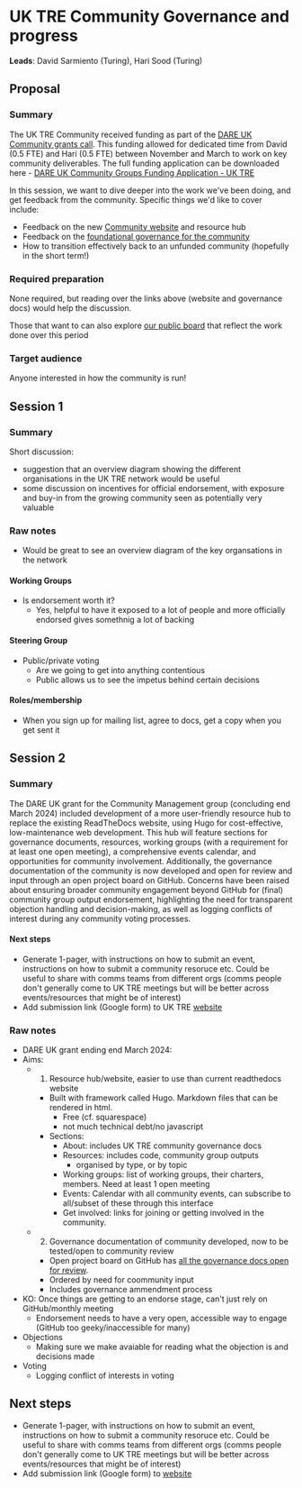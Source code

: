 # UK TRE Community Governance and progress

**Leads**: David Sarmiento (Turing), Hari Sood (Turing)

## Proposal

### Summary

The UK TRE Community received funding as part of the [DARE UK Community grants call](https://dareuk.org.uk/funding-opportunity-dare-uk-invites-applications-for-funding-from-new-and-existing-community-groups/).
This funding allowed for dedicated time from David (0.5 FTE) and Hari (0.5 FTE) between November and March to work on key community deliverables.
The full funding application can be downloaded here - [DARE UK Community Groups Funding Application - UK TRE](https://zenodo.org/records/10593493)

In this session, we want to dive deeper into the work we've been doing, and get feedback from the community.
Specific things we'd like to cover include:

- Feedback on the new [Community website](https://github.com/uk-tre/hugo-website) and resource hub
- Feedback on the [foundational governance for the community](https://github.com/uk-tre/community-management/issues/65)
- How to transition effectively back to an unfunded community (hopefully in the short term!)

### Required preparation

None required, but reading over the links above (website and governance docs) would help the discussion.

Those that want to can also explore [our public board](https://github.com/orgs/uk-tre/projects/1/views/1) that reflect the work done over this period

### Target audience

Anyone interested in how the community is run!

## Session 1

### Summary

Short discussion:

- suggestion that an overview diagram showing the different organisations in the UK TRE network would be useful
- some discussion on incentives for official endorsement, with exposure and buy-in from the growing community seen as potentially very valuable

### Raw notes

- Would be great to see an overview diagram of the key organsations in the network

#### Working Groups

- Is endorsement worth it?
  - Yes, helpful to have it exposed to a lot of people and more officially endorsed gives somethnig a lot of backing

#### Steering Group

- Public/private voting
  - Are we going to get into anything contentious
  - Public allows us to see the impetus behind certain decisions

#### Roles/membership

- When you sign up for mailing list, agree to docs, get a copy when you get sent it

## Session 2

### Summary

The DARE UK grant for the Community Management group (concluding end March 2024) included development of a more user-friendly resource hub to replace the existing ReadTheDocs website, using Hugo for cost-effective, low-maintenance web development. This hub will feature sections for governance documents, resources, working groups (with a requirement for at least one open meeting), a comprehensive events calendar, and opportunities for community involvement. Additionally, the governance documentation of the community is now developed and open for review and input through an open project board on GitHub. Concerns have been raised about ensuring broader community engagement beyond GitHub for (final) community group output endorsement, highlighting the need for transparent objection handling and decision-making, as well as logging conflicts of interest during any community voting processes.

#### Next steps

- Generate 1-pager, with instructions on how to submit an event, instructions on how to submit a community resoruce etc. Could be useful to share with comms teams from different orgs (comms people don't generally come to UK TRE meetings but will be better across events/resources that might be of interest)
- Add submission link (Google form) to UK TRE [website](https://www.uktre.org/en/latest/events/index.html)

### Raw notes

- DARE UK grant ending end March 2024:
- Aims:
  - 1. Resource hub/website, easier to use than current readthedocs website
    - Built with framework called Hugo. Markdown files that can be rendered in html.
      - Free (cf. squarespace)
      - not much technical debt/no javascript
    - Sections:
      - About: includes UK TRE community governance docs
      - Resources: includes code, community group outputs
        - organised by type, or by topic
      - Working groups: list of working groups, their charters, members. Need at least 1 open meeting
      - Events: Calendar with all community events, can subscribe to all/subset of these through this interface
      - Get involved: links for joining or getting involved in the community.
  - 2. Governance documentation of community developed, now to be tested/open to community review
    - Open project board on GitHub has [all the governance docs open for review](https://github.com/orgs/uk-tre/projects/1/views/1?pane=issue&itemId=53738648).
    - Ordered by need for coommunity input
    - Includes governance ammendment process
- KO: Once things are getting to an endorse stage, can't just rely on GitHub/monthly meeting
  - Endorsement needs to have a very open, accessible way to engage (GitHub too geeky/inaccessible for many)
- Objections
  - Making sure we make avaiable for reading what the objection is and decisions made
- Voting
  - Logging conflict of interests in voting

## Next steps

- Generate 1-pager, with instructions on how to submit an event, instructions on how to submit a community resoruce etc. Could be useful to share with comms teams from different orgs (comms people don't generally come to UK TRE meetings but will be better across events/resources that might be of interest)
- Add submission link (Google form) to [website](https://www.uktre.org/en/latest/events/index.html)
